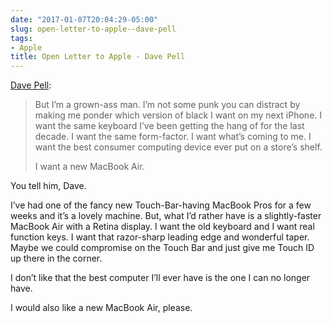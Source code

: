 ```yaml
---
date: "2017-01-07T20:04:29-05:00"
slug: open-letter-to-apple--dave-pell
tags:
- Apple
title: Open Letter to Apple - Dave Pell
---
```


[Dave Pell](https://medium.com/@davepell/open-letter-to-apple-ed3acc4dbf96#.aqv34i2lb):

> But I’m a grown-ass man. I’m not some punk you can distract by making
> me ponder which version of black I want on my next iPhone. I want the
> same keyboard I’ve been getting the hang of for the last decade. I
> want the same form-factor. I want what’s coming to me. I want the best
> consumer computing device ever put on a store’s shelf.
>
> I want a new MacBook Air.

You tell him, Dave.

I’ve had one of the fancy new Touch-Bar-having MacBook Pros for a few
weeks and it’s a lovely machine. But, what I’d rather have is a
slightly-faster MacBook Air with a Retina display. I want the old
keyboard and I want real function keys. I want that razor-sharp leading
edge and wonderful taper. Maybe we could compromise on the Touch Bar and
just give me Touch ID up there in the corner.

I don’t like that the best computer I’ll ever have is the one I can no
longer have.

I would also like a new MacBook Air, please.
